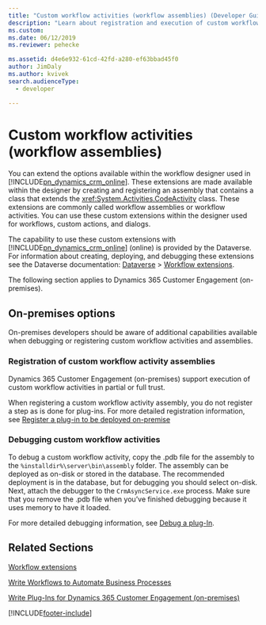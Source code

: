 ```yaml
---
title: "Custom workflow activities (workflow assemblies) (Developer Guide for Dynamics 365 Customer Engagement (on-premises)) | MicrosoftDocs"
description: "Learn about registration and execution of custom workflow activities in addition to the out-of-box activities provided by Windows Workflow Foundation. You can write custom workflow activities in Microsoft Visual C# or Visual Basic .NET code by creating an assembly that contains one or more classes derived from the Windows Workflow FoundationCodeActivity class."
ms.custom: 
ms.date: 06/12/2019
ms.reviewer: pehecke

ms.assetid: d4e6e932-61cd-42fd-a280-ef63bbad45f0
author: JimDaly
ms.author: kvivek
search.audienceType: 
  - developer

---
```

# Custom workflow activities (workflow assemblies)

You can extend the options available within the workflow designer used in [!INCLUDE[pn_dynamics_crm_online](../includes/pn-dynamics-crm-online.md)]. These extensions are made available within the designer by creating and registering an assembly that contains a class that extends the  <xref:System.Activities.CodeActivity> class. These extensions are commonly called workflow assemblies or workflow activities. You can use these custom extensions within the designer used for workflows, custom actions, and dialogs.

The capability to use these custom extensions with [!INCLUDE[pn_dynamics_crm_online](../includes/pn-dynamics-crm-online.md)] (online) is provided by the Dataverse. For information about creating, deploying, and debugging these extensions see the Dataverse documentation: [Dataverse](/powerapps/developer/common-data-service/overview) > [Workflow extensions](/powerapps/developer/common-data-service/workflow/workflow-extensions).

The following section applies to Dynamics 365 Customer Engagement (on-premises).
  
## On-premises options

On-premises developers should be aware of additional capabilities available when debugging or registering custom workflow activities and assemblies.

### Registration of custom workflow activity assemblies
Dynamics 365 Customer Engagement (on-premises) support execution of custom workflow activities in partial or full trust.

When registering a custom workflow activity assembly, you do not register a step as is done for plug-ins. For more detailed registration information, see [Register a plug-in to be deployed on-premise](register-deploy-plugins.md)

### Debugging custom workflow activities
To debug a custom workflow activity, copy the .pdb file for the assembly to the `%installdir%\server\bin\assembly` folder. The assembly can be deployed as on-disk or stored in the database. The recommended deployment is in the database, but for debugging you should select on-disk. Next, attach the debugger to the `CrmAsyncService.exe` process. Make sure that you remove the .pdb file when you’ve finished debugging because it uses memory to have it loaded.

For more detailed debugging information, see [Debug a plug-In](debug-plugin.md).
  
## Related Sections 
 [Workflow extensions](/powerapps/developer/common-data-service/workflow/workflow-extensions)  
 
 [Write Workflows to Automate Business Processes](automate-business-processes-customer-engagement.md)  
  
 [Write Plug-Ins for Dynamics 365 Customer Engagement (on-premises)](write-plugin-extend-business-processes.md)
 


[!INCLUDE[footer-include](../../../includes/footer-banner.md)]
